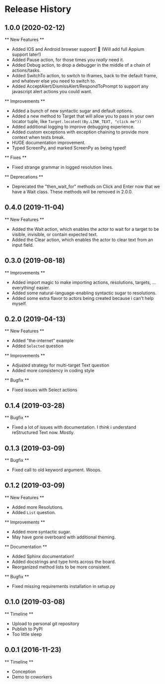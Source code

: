 Release History
===============


1.0.0 (2020-02-12)
------------------

** New Features **

-   Added IOS and Android browser support! 🎉 (Will add full Appium support later!)
-   Added Pause action, for those times you *really* need it.
-   Added Debug action, to drop a debugger in the middle of a chain of actions/tasks.
-   Added SwitchTo action, to switch to iframes, back to the default frame, and whatever else you need to switch to.
-   Added AcceptAlert/DismissAlert/RespondToPrompt to support any javascript alert actions you could want.

** Improvements **

-   Added a bunch of new syntactic sugar and default options.
-   Added a new method to Target that will allow you to pass in your own locator tuple, like `Target.located((By.LINK_TEXT, "click me"))`
-   Added additional logging to improve debugging experience.
-   Added custom exceptions with exception chaining to provide more context when tests break.
-   HUGE documentation improvement.
-   Typed ScreenPy, and marked ScreenPy as being typed!

** Fixes **

-   Fixed strange grammar in logged resolution lines.

** Deprecations **

-   Deprecated the "then_wait_for" methods on Click and Enter now that we have a Wait class. These methods will be removed in 2.0.0.


0.4.0 (2019-11-04)
------------------

** New Features **

-   Added the Wait action, which enables the actor to wait for a target to be visible, invisible, or contain expected text.
-   Added the Clear action, which enables the actor to clear text from an input field.


0.3.0 (2019-08-18)
------------------

** Improvements **

-   Added import magic to make importing actions, resolutions, targets, ... everything! easier.
-   Added some natural-language-enabling syntactic sugar to resolutions.
-   Added some extra flavor to actors being created because i can't help myself.


0.2.0 (2019-04-13)
------------------

** New Features **

-   Added "the-internet" example
-   Added `Selected` question

** Improvements **

-   Adjusted strategy for multi-target Text question
-   Added more consistency in coding style

** Bugfix **

-   Fixed issues with Select actions


0.1.4 (2019-03-28)
------------------

** Bugfix **

-   Fixed a lot of issues with documentation. I _think_ i understand reStructured Text now. Mostly.


0.1.3 (2019-03-09)
------------------

** Bugfix **

-   Fixed call to old keyword argument. Woops.


0.1.2 (2019-03-09)
------------------

** New Features **

-   Added more Resolutions.
-   Added `List` question.

** Improvements **

-   Added more syntactic sugar.
-   May have gone overboard with additional theming.

** Documentation **

-   Added Sphinx documentation!
-   Added docstrings and type hints across the board.
-   Reorganized method lists to be more consistent.

** Bugfix **

-   Fixed missing requirements installation in setup.py


0.1.0 (2019-03-08)
------------------

** Timeline **

-   Upload to personal git repository
-   Publish to PyPI
-   Too little sleep


0.0.1 (2016-11-23)
------------------

** Timeline **

-   Conception
-   Demo to coworkers

